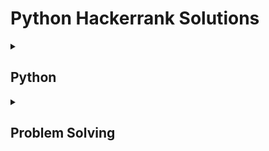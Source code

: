 # Python Hackerrank Solutions

<details><summary><h2>Python</h2></summary>
    
<h3>Introduction</h3>
    
- [x] [Say "Hello, World!" With Python](https://github.com/Kevin-Lago/python-hackerrank-solutions/tree/main/src/python/introduction/say_hello_world_with_python)
- [x] [Python If-Else](https://github.com/Kevin-Lago/python-hackerrank-solutions/tree/main/src/python/introduction/python_if_else)
- [x] [Arithmetic Operators](https://github.com/Kevin-Lago/python-hackerrank-solutions/tree/main/src/python/introduction/arithmetic_operators)
- [x] [Python: Division](https://github.com/Kevin-Lago/python-hackerrank-solutions/tree/main/src/python/introduction/python_division)
- [x] [Loops](https://github.com/Kevin-Lago/python-hackerrank-solutions/tree/main/src/python/introduction/loops)
- [x] [Write a Function](https://github.com/Kevin-Lago/python-hackerrank-solutions/tree/main/src/python/introduction/write_a_function)
- [x] [Print Function](https://github.com/Kevin-Lago/python-hackerrank-solutions/tree/main/src/python/introduction/print_function)

<h3>Basic Data Types</h3>

- [x] [List Comprehensions](https://github.com/Kevin-Lago/python-hackerrank-solutions/tree/main/src/python/basic_data_types/list_comprehesions)
- [x] [Find the Runner-Up Score!](https://github.com/Kevin-Lago/python-hackerrank-solutions/tree/main/src/python/basic_data_types/find_the_runner_up_score)
- [x] [Nested Lists](https://github.com/Kevin-Lago/python-hackerrank-solutions/tree/main/src/python/basic_data_types/nested_lists)
- [x] [Finding the Percentage](https://github.com/Kevin-Lago/python-hackerrank-solutions/tree/main/src/python/basic_data_types/finding_the_percentage)
- [x] [Lists](https://github.com/Kevin-Lago/python-hackerrank-solutions/tree/main/src/python/basic_data_types/lists)
- [x] [Tuples](https://github.com/Kevin-Lago/python-hackerrank-solutions/tree/main/src/python/basic_data_types/tuples)

<h3>Strings</h3>

- [x] [sWAP cASE](https://github.com/Kevin-Lago/python-hackerrank-solutions/tree/main/src/python/strings/swap_case)
- [x] [String Split and Join](https://github.com/Kevin-Lago/python-hackerrank-solutions/tree/main/src/python/strings/string_split_and_join)
- [x] [What's Your Name](https://github.com/Kevin-Lago/python-hackerrank-solutions/tree/main/src/python/strings/whats_your_name)
- [x] [Mutations](https://github.com/Kevin-Lago/python-hackerrank-solutions/tree/main/src/python/strings/mutations)
- [x] [Find a String](https://github.com/Kevin-Lago/python-hackerrank-solutions/tree/main/src/python/strings/find_a_string)
- [x] [String Validators](https://github.com/Kevin-Lago/python-hackerrank-solutions/tree/main/src/python/strings/string_validators)
- [x] [Text Alignment](https://github.com/Kevin-Lago/python-hackerrank-solutions/tree/main/src/python/strings/text_alignment)
- [x] [Text Wrap](https://github.com/Kevin-Lago/python-hackerrank-solutions/tree/main/src/python/strings/text_wrap)
- [x] [Designer Door Mat](https://github.com/Kevin-Lago/python-hackerrank-solutions/tree/main/src/python/strings/designer_door_mat)
- [x] [Alphabet Rangoli](https://github.com/Kevin-Lago/python-hackerrank-solutions/tree/main/src/python/strings/alphabet_rangoli)
- [x] [Capitalize!](https://github.com/Kevin-Lago/python-hackerrank-solutions/tree/main/src/python/strings/capitalize)
- [x] [String Formatting](https://github.com/Kevin-Lago/python-hackerrank-solutions/tree/main/src/python/strings/string_formatting)
- [x] [The Minion Game](https://github.com/Kevin-Lago/python-hackerrank-solutions/tree/main/src/python/strings/the_minion_game)
- [x] [Merge The Tools!](https://github.com/Kevin-Lago/python-hackerrank-solutions/tree/main/src/python/strings/merge_the_tools)

<h3>Sets</h3>

- [x] [Introduction to Sets](https://github.com/Kevin-Lago/python-hackerrank-solutions/tree/main/src/python/sets/introduction_to_sets)
- [x] [No Idea!](https://github.com/Kevin-Lago/python-hackerrank-solutions/tree/main/src/python/sets/no_idea)
- [x] [Symmetric Difference](https://github.com/Kevin-Lago/python-hackerrank-solutions/tree/main/src/python/sets/symmetric_difference)
- [x] [Set .add()](https://github.com/Kevin-Lago/python-hackerrank-solutions/tree/main/src/python/sets/set_add)
- [x] [Set .discard(), .remove() & .pop()](https://github.com/Kevin-Lago/python-hackerrank-solutions/tree/main/src/python/sets/set_discard_remove_and_pop)
- [x] [Set .union() Operation](https://github.com/Kevin-Lago/python-hackerrank-solutions/tree/main/src/python/sets/set_union_operation)
- [x] [Set .intersection() Operation](https://github.com/Kevin-Lago/python-hackerrank-solutions/tree/main/src/python/sets/set_intersection_operation)
- [x] [Set .difference() Operation](https://github.com/Kevin-Lago/python-hackerrank-solutions/tree/main/src/python/sets/set_difference_operation)
- [x] [Set .symmetric_difference() Operation](https://github.com/Kevin-Lago/python-hackerrank-solutions/tree/main/src/python/sets/set_symmetric_difference_operation)
- [x] [Set Mutations](https://github.com/Kevin-Lago/python-hackerrank-solutions/tree/main/src/python/sets/set_mutations)
- [x] [The Captain's Room](https://github.com/Kevin-Lago/python-hackerrank-solutions/tree/main/src/python/sets/the_captains_room)
- [x] [Check Subset](https://github.com/Kevin-Lago/python-hackerrank-solutions/tree/main/src/python/sets/check_subset)
- [x] [Check Strict Superset](https://github.com/Kevin-Lago/python-hackerrank-solutions/tree/main/src/python/sets/check_strict_superset)

<h3>Math</h3>

- [ ] [Polar Coordinates](https://github.com/Kevin-Lago/python-hackerrank-solutions/tree/main/src/python/math/polar_coordinates)
- [x] [Find Angle MBC](https://github.com/Kevin-Lago/python-hackerrank-solutions/tree/main/src/python/math/find_angle_mbc)
- [x] [Triangle Quest 2](https://github.com/Kevin-Lago/python-hackerrank-solutions/tree/main/src/python/math/triangle_quest_2)
- [x] [Mod Divmod](https://github.com/Kevin-Lago/python-hackerrank-solutions/tree/main/src/python/math/mod_divmod)
- [x] [Power - Mod Power](https://github.com/Kevin-Lago/python-hackerrank-solutions/tree/main/src/python/math/power_mod_power)
- [x] [Integers Come In All Sizes](https://github.com/Kevin-Lago/python-hackerrank-solutions/tree/main/src/python/math/integers_come_in_all_sizes)

<h3>Itertools</h3>

- [x] [itertools.product()](https://github.com/Kevin-Lago/python-hackerrank-solutions/tree/main/src/python/itertools/itertools_product)
- [x] [itertools.permutations()](https://github.com/Kevin-Lago/python-hackerrank-solutions/tree/main/src/python/itertools/itertools_permutations)
- [x] [itertools.combinations()](https://github.com/Kevin-Lago/python-hackerrank-solutions/tree/main/src/python/itertools/itertools_combinations)
- [x] [itertools.combinations_with_replacement()](https://github.com/Kevin-Lago/python-hackerrank-solutions/tree/main/src/python/itertools/itertools_combinations_with_replacements)
- [x] [Compress the String!](https://github.com/Kevin-Lago/python-hackerrank-solutions/tree/main/src/python/itertools/compress_the_string)
- [ ] [Iterables and Iterators](https://github.com/Kevin-Lago/python-hackerrank-solutions/tree/main/src/python/itertools/iterables_and_iterators)
- [ ] [Maximize It!](https://github.com/Kevin-Lago/python-hackerrank-solutions/tree/main/src/python/itertools/maximize_it)

<h3>Collections</h3>

- [x] [collections.Counter()](https://github.com/Kevin-Lago/python-hackerrank-solutions/tree/main/src/python/collections/collections_counter)
- [x] [DefaultDict Tutorial](https://github.com/Kevin-Lago/python-hackerrank-solutions/tree/main/src/python/collections/defaultdict_tutorial)
- [x] [Collections.namedtuple()](https://github.com/Kevin-Lago/python-hackerrank-solutions/tree/main/src/python/collections/collections_namedtuple)
- [x] [Collections.OrderedDict()](https://github.com/Kevin-Lago/python-hackerrank-solutions/tree/main/src/python/collections/collections_ordereddict)
- [x] [Word Order](https://github.com/Kevin-Lago/python-hackerrank-solutions/tree/main/src/python/collections/word_order)
- [x] [Collections.deque()](https://github.com/Kevin-Lago/python-hackerrank-solutions/tree/main/src/python/collections/collections_deque)
- [x] [Company Logo](https://github.com/Kevin-Lago/python-hackerrank-solutions/tree/main/src/python/collections/company_logo)
- [ ] [Piling Up!](https://github.com/Kevin-Lago/python-hackerrank-solutions/tree/main/src/python/collections/piling_up)

<h3>Date and Time</h3>

- [x] [Calendar Module](https://github.com/Kevin-Lago/python-hackerrank-solutions/tree/main/src/python/date_and_time/calendar_module)
- [x] [Time Delta](https://github.com/Kevin-Lago/python-hackerrank-solutions/tree/main/src/python/date_and_time/time_delta)

<h3>Errors and Exceptions</h3>

- [x] [Exceptions](https://github.com/Kevin-Lago/python-hackerrank-solutions/tree/main/src/python/errors_and_exceptions/exceptions)
- [x] [Incorrect Regex](https://github.com/Kevin-Lago/python-hackerrank-solutions/tree/main/src/python/errors_and_exceptions/incorrect_regex)

<h3>Classes</h3>

- [ ] [Classes: Dealing With Complex Numbers](https://github.com/Kevin-Lago/python-hackerrank-solutions/tree/main/src/python/classes/classes_dealing_with_complex_numbers)
- [ ] [Class 2 - Find the Torsional Angle](https://github.com/Kevin-Lago/python-hackerrank-solutions/tree/main/src/python/classes/class_2_find_the_torsional_angle)

<h3>Built-Ins</h3>

- [x] [Zipped!](https://github.com/Kevin-Lago/python-hackerrank-solutions/tree/main/src/python/built_ins/zipped)
- [x] [Input()](https://github.com/Kevin-Lago/python-hackerrank-solutions/tree/main/src/python/built_ins/input)
- [x] [Python Evaluation](https://github.com/Kevin-Lago/python-hackerrank-solutions/tree/main/src/python/built_ins/python_evaluation)
- [x] [Athlete Sort](https://github.com/Kevin-Lago/python-hackerrank-solutions/tree/main/src/python/built_ins/athlete_sort)
- [x] [Any or All](https://github.com/Kevin-Lago/python-hackerrank-solutions/tree/main/src/python/built_ins/any_or_all)
- [ ] [ginortS](https://github.com/Kevin-Lago/python-hackerrank-solutions/tree/main/src/python/built_ins/ginorts)

<h3>Python Functionals</h3>

- [x] [Map and Lambda Function](https://github.com/Kevin-Lago/python-hackerrank-solutions/tree/main/src/python/python_functionals/map_and_lambda_function)
- [x] [Validating Email Addresses With a Filter](https://github.com/Kevin-Lago/python-hackerrank-solutions/tree/main/src/python/python_functionals/validating_email_addresses_with_a_filter)
- [x] [Reduce Function](https://github.com/Kevin-Lago/python-hackerrank-solutions/tree/main/src/python/python_functionals/reduce_function)

<h3>Regex and Parsing</h3>

- [x] [Detect Floating Point Number](https://github.com/Kevin-Lago/python-hackerrank-solutions/tree/main/src/python/regex_and_parsing/detect_floating_point_number)
- [x] [Re.split()](https://github.com/Kevin-Lago/python-hackerrank-solutions/tree/main/src/python/regex_and_parsing/re_split)
- [x] [Group(), Groups() & GroupDict()](https://github.com/Kevin-Lago/python-hackerrank-solutions/tree/main/src/python/regex_and_parsing/group_groups_and_groupdict)
- [x] [Re.findall() & Re.finditer()](https://github.com/Kevin-Lago/python-hackerrank-solutions/tree/main/src/python/regex_and_parsing/re_findall_and_re_finditer)
- [x] [Re.start() & Re.end()](https://github.com/Kevin-Lago/python-hackerrank-solutions/tree/main/src/python/regex_and_parsing/re_start_and_re_end)
- [x] [Regex Substitution](https://github.com/Kevin-Lago/python-hackerrank-solutions/tree/main/src/python/regex_and_parsing/regex_substitution)
- [x] [Validating Roman Numerals](https://github.com/Kevin-Lago/python-hackerrank-solutions/tree/main/src/python/regex_and_parsing/validating_roman_numerals)
- [x] [Validating phone numbers](https://github.com/Kevin-Lago/python-hackerrank-solutions/tree/main/src/python/regex_and_parsing/validating_phone_numbers)
- [x] [Validating and Parsing Email Addresses](https://github.com/Kevin-Lago/python-hackerrank-solutions/tree/main/src/python/regex_and_parsing/validating_and_parsing_email_addresses)
- [x] [Hex Color Code](https://github.com/Kevin-Lago/python-hackerrank-solutions/tree/main/src/python/regex_and_parsing/hex_color_code)
- [x] [HTML Parser - Part 1](https://github.com/Kevin-Lago/python-hackerrank-solutions/tree/main/src/python/regex_and_parsing/html_parser_part_1)
- [x] [HTML Parser - Part 2](https://github.com/Kevin-Lago/python-hackerrank-solutions/tree/main/src/python/regex_and_parsing/html_parser_part_2)
- [x] [Detect HTML Tags, Attributes and Attribute Values](https://github.com/Kevin-Lago/python-hackerrank-solutions/tree/main/src/python/regex_and_parsing/detect_html_tags_attributes_and_attribute_values)
- [x] [Validating UID](https://github.com/Kevin-Lago/python-hackerrank-solutions/tree/main/src/python/regex_and_parsing/validating_uid)
- [x] [Validating Credit Card Numbers](https://github.com/Kevin-Lago/python-hackerrank-solutions/tree/main/src/python/regex_and_parsing/validating_credit_card_numbers)
- [x] [Validating Postal Codes](https://github.com/Kevin-Lago/python-hackerrank-solutions/tree/main/src/python/regex_and_parsing/validating_postal_codes)
- [x] [Matrix Script](https://github.com/Kevin-Lago/python-hackerrank-solutions/tree/main/src/python/regex_and_parsing/matrix_script)

<h3>XML</h3>

- [x] [XML 1 - Find the Score](https://github.com/Kevin-Lago/python-hackerrank-solutions/tree/main/src/python/xml/xml_1_find_the_score)
- [x] [XML2 - Find the Maximum Depth](https://github.com/Kevin-Lago/python-hackerrank-solutions/tree/main/src/python/xml/xml2_find_the_maximum_depth)

<h3>Closures and Decorators</h3>

- [x] [Standardize Mobile Number Using Decorators](https://github.com/Kevin-Lago/python-hackerrank-solutions/tree/main/src/python/closures_and_decorators)
- [x] [Decorators 2 - Name Directory](https://github.com/Kevin-Lago/python-hackerrank-solutions/tree/main/src/python/closures_and_decorators)

<h3>Numpy</h3>

- [x] [Arrays](https://github.com/Kevin-Lago/python-hackerrank-solutions/tree/main/src/python/numpy/arrays)
- [x] [Shape and Reshape](https://github.com/Kevin-Lago/python-hackerrank-solutions/tree/main/src/python/numpy/shape_and_reshape)
- [x] [Transpose and Flatten](https://github.com/Kevin-Lago/python-hackerrank-solutions/tree/main/src/python/numpy/transpose_and_flatten)
- [x] [Concatenate](https://github.com/Kevin-Lago/python-hackerrank-solutions/tree/main/src/python/numpy/concatenate)
- [x] [Zeroes and Ones](https://github.com/Kevin-Lago/python-hackerrank-solutions/tree/main/src/python/numpy/zeros_and_ones)
- [x] [Eye and Identity](https://github.com/Kevin-Lago/python-hackerrank-solutions/tree/main/src/python/numpy/eye_and_identity)
- [x] [Array Mathematics](https://github.com/Kevin-Lago/python-hackerrank-solutions/tree/main/src/python/numpy/array_mathematics)
- [x] [Floor, Ceil and Rint](https://github.com/Kevin-Lago/python-hackerrank-solutions/tree/main/src/python/numpy/floor_ceil_and_rint)
- [x] [Sum and Prod](https://github.com/Kevin-Lago/python-hackerrank-solutions/tree/main/src/python/numpy/sum_and_prod)
- [x] [Min and Max](https://github.com/Kevin-Lago/python-hackerrank-solutions/tree/main/src/python/numpy/min_and_max)
- [x] [Mean, Var, and Std](https://github.com/Kevin-Lago/python-hackerrank-solutions/tree/main/src/python/numpy/mean_var_and_std)
- [x] [Dot and Cross](https://github.com/Kevin-Lago/python-hackerrank-solutions/tree/main/src/python/numpy/dot_and_cross)
- [x] [Inner and Outer](https://github.com/Kevin-Lago/python-hackerrank-solutions/tree/main/src/python/numpy/inner_and_outer)
- [x] [Polynomials](https://github.com/Kevin-Lago/python-hackerrank-solutions/tree/main/src/python/numpy/polynomials)
- [x] [Linear Algebra](https://github.com/Kevin-Lago/python-hackerrank-solutions/tree/main/src/python/numpy/linear_algebra)

<h3>Debugging</h3>

- [x] [Words Score](https://github.com/Kevin-Lago/python-hackerrank-solutions/tree/main/src/python/debugging/words_score)
- [x] [Default Arguments](https://github.com/Kevin-Lago/python-hackerrank-solutions/tree/main/src/python/debugging/default_arguments)
</details>

<details><summary><h2>Problem Solving</h2></summary>


</details>
